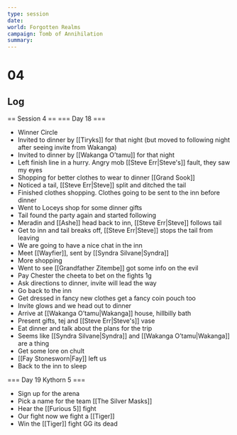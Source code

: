 ```yaml
---
type: session
date:
world: Forgotten Realms
campaign: Tomb of Annihilation
summary:
---
```


# 04

## Log
== Session 4 ==
=== Day 18 ===
* Winner Circle
* Invited to dinner by [[Tiryks]] for that night (but moved to following night after seeing invite from Wakanga)
* Invited to dinner by [[Wakanga O’tamu]] for that night 
* Left finish line in a hurry. Angry mob [[Steve Err|Steve's]] fault, they saw my eyes
* Shopping for better clothes to wear to dinner [[Grand Sook]]
* Noticed a tail, [[Steve Err|Steve]] split and ditched the tail
* Finished clothes shopping. Clothes going to be sent to the inn before dinner
* Went to Loceys shop for some dinner gifts 
* Tail found the party again and started following  
* Meradin and [[Ashe]] head back to inn, [[Steve Err|Steve]] follows tail
* Get to inn and tail breaks off, [[Steve Err|Steve]] stops the tail from leaving 
* We are going to have a nice chat in the inn
* Meet [[Wayfier]], sent by [[Syndra Silvane|Syndra]] 
* More shopping
* Went to see [[Grandfather Zitembe]] got some info on the evil 
* Pay Chester the cheeta to bet on the fights 1g
* Ask directions to dinner, invite will lead the way
* Go back to the inn 
* Get dressed in fancy new clothes get a fancy coin pouch too
* Invite glows and we head out to dinner
* Arrive at [[Wakanga O’tamu|Wakanga]] house, hillbilly bath 
* Present gifts, tej and [[Steve Err|Steve's]] vase
* Eat dinner and talk about the plans for the trip
* Seems like [[Syndra Silvane|Syndra]] and [[Wakanga O’tamu|Wakanga]] are a thing
* Get some lore on chult
* [[Fay Stonesworn|Fay]] left us 
* Back to the inn to sleep

=== Day 19 Kythorn 5 ===
* Sign up for the arena
* Pick a name for the team [[The Silver Masks]]
* Hear the [[Furious 5]]  fight 
* Our fight now we fight a [[Tiger]]
* Win the [[Tiger]] fight GG its dead
